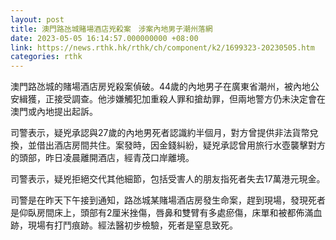 ```yaml
---
layout: post
title: 澳門路氹城賭場酒店兇殺案　涉案內地男子潮州落網
date: 2023-05-05 16:14:57.000000000 +08:00
link: https://news.rthk.hk/rthk/ch/component/k2/1699323-20230505.htm
categories: rthk
---
```


澳門路氹城的賭場酒店房兇殺案偵破。44歲的內地男子在廣東省潮州，被內地公安緝獲，正接受調查。他涉嫌觸犯加重殺人罪和搶劫罪，但兩地警方仍未決定會在澳門或內地提出起訴。

司警表示，疑兇承認與27歲的內地男死者認識約半個月，對方曾提供非法貨幣兌換，並借出酒店房間共住。案發時，因金錢糾紛，疑兇承認曾用旅行水壺襲擊對方的頭部，昨日凌晨離開酒店，經青茂口岸離境。

司警表示，疑兇拒絕交代其他細節，包括受害人的朋友指死者失去17萬港元現金。

司警是在昨天下午接到通知，路氹城某賭場酒店房發生命案，趕到現場，發現死者是仰臥房間床上，頭部有2厘米挫傷，唇鼻和雙臂有多處瘀傷，床單和被都佈滿血跡，現場有打鬥痕跡。經法醫初步檢驗，死者是窒息致死。
